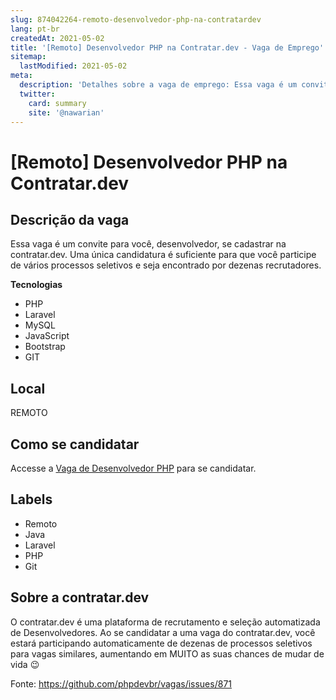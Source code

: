 ```yaml
---
slug: 874042264-remoto-desenvolvedor-php-na-contratardev
lang: pt-br
createdAt: 2021-05-02
title: '[Remoto] Desenvolvedor PHP na Contratar.dev - Vaga de Emprego'
sitemap:
  lastModified: 2021-05-02
meta:
  description: 'Detalhes sobre a vaga de emprego: Essa vaga é um convite para você, desenvolvedor, se cadastrar na contratar.dev. Uma única candidatura é suficiente para que você participe de vários processos seletivos e seja encontrado por dezenas recrutadores.   **Tecnologias** *  PHP *  Laravel *  MySQL *  JavaScript *  Bootstrap *  GIT'
  twitter:
    card: summary
    site: '@nawarian'
---
```


# [Remoto] Desenvolvedor PHP na Contratar.dev

## Descrição da vaga 
Essa vaga é um convite para você, desenvolvedor, se cadastrar na contratar.dev. Uma única candidatura é suficiente para que você participe de vários processos seletivos e seja encontrado por dezenas recrutadores.

  

**Tecnologias**

*   PHP
*   Laravel
*   MySQL
*   JavaScript
*   Bootstrap
*   GIT
## Local 
REMOTO 
## Como se candidatar 
Accesse a [Vaga de Desenvolvedor PHP](https://vaga.contratar.dev/apply/full/ea92cac6-b74d-4fa6-81dd-a6832afc8956) para se candidatar. 
## Labels 
* Remoto 
* Java 
* Laravel 
* PHP 
* Git 
## Sobre a contratar.dev 
O contratar.dev é uma plataforma de recrutamento e seleção automatizada de Desenvolvedores. Ao se candidatar a uma vaga do contratar.dev, você estará participando automaticamente de dezenas de processos seletivos para vagas similares, aumentando em MUITO as suas chances de mudar de vida 😉 


Fonte: https://github.com/phpdevbr/vagas/issues/871